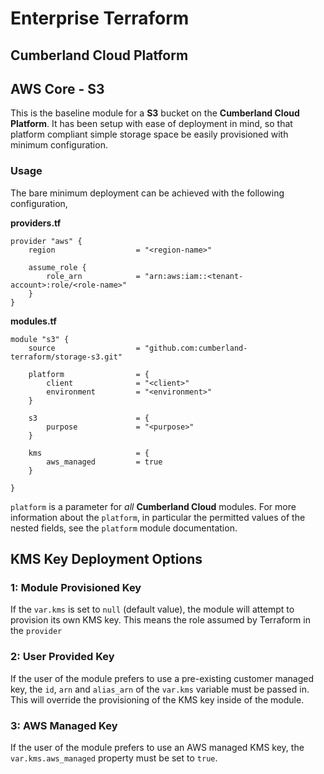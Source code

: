 # Enterprise Terraform 
## Cumberland Cloud Platform
## AWS Core - S3

This is the baseline module for a **S3** bucket on the **Cumberland Cloud Platform**. It has been setup with ease of deployment in mind, so that platform compliant simple storage space be easily provisioned with minimum configuration.

### Usage

The bare minimum deployment can be achieved with the following configuration,

**providers.tf**

```
provider "aws" {
	region					= "<region-name>"

	assume_role {
		role_arn 			= "arn:aws:iam::<tenant-account>:role/<role-name>"
	}
}
```

**modules.tf**

```
module "s3" {
	source          		= "github.com:cumberland-terraform/storage-s3.git"
	
	platform 				= {
		client 				= "<client>"
		environment 		= "<environment>"
	}

	s3						= {
		purpose             = "<purpose>"
	}

	kms 					= {
		aws_managed 		= true
	}

}
```

`platform` is a parameter for *all* **Cumberland Cloud** modules. For more information about the `platform`, in particular the permitted values of the nested fields, see the ``platform`` module documentation. 

## KMS Key Deployment Options

### 1: Module Provisioned Key

If the `var.kms` is set to `null` (default value), the module will attempt to provision its own KMS key. This means the role assumed by Terraform in the `provider` 

### 2: User Provided Key

If the user of the module prefers to use a pre-existing customer managed key, the `id`, `arn` and `alias_arn` of the `var.kms` variable must be passed in. This will override the provisioning of the KMS key inside of the module.

### 3: AWS Managed Key

If the user of the module prefers to use an AWS managed KMS key, the `var.kms.aws_managed` property must be set to `true`.
